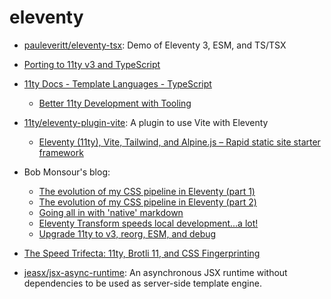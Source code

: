 # eleventy

- [pauleveritt/eleventy-tsx](https://github.com/pauleveritt/eleventy-tsx): Demo of Eleventy 3, ESM, and TS/TSX
- [Porting to 11ty v3 and TypeScript](https://genehack.blog/2024/07/porting-to-11ty-v3-and-typescript/)
- [11ty Docs - Template Languages - TypeScript](https://www.11ty.dev/docs/languages/typescript/)
  - [Better 11ty Development with Tooling](https://www.jetbrains.com/guide/javascript/tutorials/eleventy-tsx/)
- [11ty/eleventy-plugin-vite](https://github.com/11ty/eleventy-plugin-vite): A plugin to use Vite with Eleventy
  - [Eleventy (11ty), Vite, Tailwind, and Alpine.js – Rapid static site starter framework](https://fullstackdigital.io/blog/eleventy-vite-tailwind-and-alpine-js-rapid-static-site-starter-framework/)
- Bob Monsour's blog:
  - [The evolution of my CSS pipeline in Eleventy (part 1)](https://bobmonsour.com/blog/the-evolution-of-my-CSS-pipeline-in-eleventy-part-1/)
  - [The evolution of my CSS pipeline in Eleventy (part 2)](https://bobmonsour.com/blog/the-evolution-of-my-CSS-pipeline-in-eleventy-part-2/)
  - [Going all in with 'native' markdown](https://bobmonsour.com/blog/going-all-in-with-native-markdown/)
  - [Eleventy Transform speeds local development...a lot!](https://bobmonsour.com/blog/fast-as-hell/)
  - [Upgrade 11ty to v3, reorg, ESM, and debug](https://bobmonsour.com/blog/upgrade-and-debug/)
- [The Speed Trifecta: 11ty, Brotli 11, and CSS Fingerprinting](https://nooshu.com/blog/2025/01/23/the-speed-trifecta-11ty-brotli-11-and-css-fingerprinting/)

- [jeasx/jsx-async-runtime](https://github.com/jeasx/jsx-async-runtime): An asynchronous JSX runtime without dependencies to be used as server-side template engine.
